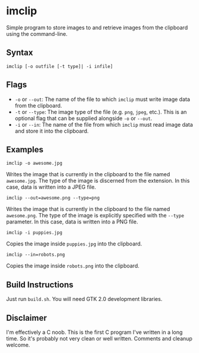 imclip
======

Simple program to store images to and retrieve images from the clipboard using the command-line.

Syntax
------

    imclip [-o outfile [-t type]| -i infile]

Flags
-----

 - `-o` or `--out`: The name of the file to which `imclip` must write image data from the clipboard.
 - `-t` or `--type`: The image type of the file (e.g. `png`, `jpeg`, etc.). This is an optional flag that can be supplied alongside `-o` or `--out`.
 - `-i` or `--in`: The name of the file from which `imclip` must read image data and store it into the clipboard.

Examples
--------

    imclip -o awesome.jpg

Writes the image that is currently in the clipboard to the file named `awesome.jpg`. The type of the image is discerned from the extension. In this case, data is written into a JPEG file.

    imclip --out=awesome.png --type=png

Writes the image that is currently in the clipboard to the file named `awesome.png`. The type of the image is explicitly specified with the `--type` parameter. In this case, data is written into a PNG file.

    imclip -i puppies.jpg

Copies the image inside `puppies.jpg` into the clipboard. 

    imclip --in=robots.png

Copies the image inside `robots.png` into the clipboard.

Build Instructions
------------------

Just run `build.sh`. You will need GTK 2.0 development libraries. 

Disclaimer
----------

I'm effectively a C noob. This is the first C program I've written in a long time. So it's probably not very clean or well written. Comments and cleanup welcome.
